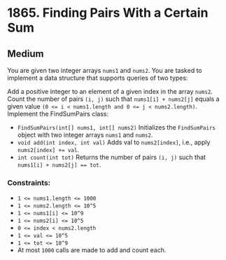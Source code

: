 # 1865. Finding Pairs With a Certain Sum

## Medium

You are given two integer arrays `nums1` and `nums2`. You are tasked to implement a data structure that supports queries
of two types:

Add a positive integer to an element of a given index in the array `nums2`.
Count the number of pairs `(i, j)` such that `nums1[i] + nums2[j]` equals a given value
`(0 <= i < nums1.length and 0 <= j < nums2.length)`.
Implement the FindSumPairs class:

- `FindSumPairs(int[] nums1, int[] nums2)` Initializes the `FindSumPairs` object with two integer arrays `nums1` and
  `nums2`.
- `void add(int index, int val)` Adds val to `nums2[index]`, i.e., apply `nums2[index] += val`.
- `int count(int tot)` Returns the number of pairs `(i, j)` such that `nums1[i] + nums2[j] == tot`.

### Constraints:

- `1 <= nums1.length <= 1000`
- `1 <= nums2.length <= 10^5`
- `1 <= nums1[i] <= 10^9`
- `1 <= nums2[i] <= 10^5`
- `0 <= index < nums2.length`
- `1 <= val <= 10^5`
- `1 <= tot <= 10^9`
- At most `1000` calls are made to add and count each.
